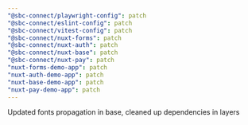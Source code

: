 ```yaml
---
"@sbc-connect/playwright-config": patch
"@sbc-connect/eslint-config": patch
"@sbc-connect/vitest-config": patch
"@sbc-connect/nuxt-forms": patch
"@sbc-connect/nuxt-auth": patch
"@sbc-connect/nuxt-base": patch
"@sbc-connect/nuxt-pay": patch
"nuxt-forms-demo-app": patch
"nuxt-auth-demo-app": patch
"nuxt-base-demo-app": patch
"nuxt-pay-demo-app": patch
---
```


Updated fonts propagation in base, cleaned up dependencies in layers
